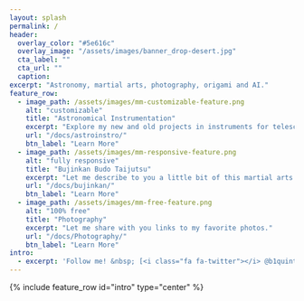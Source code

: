 ```yaml
---
layout: splash
permalink: /
header:
  overlay_color: "#5e616c"
  overlay_image: "/assets/images/banner_drop-desert.jpg"
  cta_label: ""
  cta_url: ""
  caption:
excerpt: "Astronomy, martial arts, photography, origami and AI."
feature_row:
  - image_path: /assets/images/mm-customizable-feature.png
    alt: "customizable"
    title: "Astronomical Instrumentation"
    excerpt: "Explore my new and old projects in instruments for telescopes."
    url: "/docs/astroinstro/"
    btn_label: "Learn More"
  - image_path: /assets/images/mm-responsive-feature.png
    alt: "fully responsive"
    title: "Bujinkan Budo Taijutsu"
    excerpt: "Let me describe to you a little bit of this martial arts that I love so much!"
    url: "/docs/bujinkan/"
    btn_label: "Learn More"
  - image_path: /assets/images/mm-free-feature.png
    alt: "100% free"
    title: "Photography"
    excerpt: "Let me share with you links to my favorite photos."
    url: "/docs/Photography/"
    btn_label: "Learn More"
intro:
  - excerpt: 'Follow me! &nbsp; [<i class="fa fa-twitter"></i> @b1quint](https://twitter.com/b1quint){: .btn .btn--twitter} [<i class="fa fa-github"></i> @b1quint](https://github.com/b1quint){: .btn}'
---
```


{% include feature_row id="intro" type="center" %}

